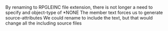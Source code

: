 By renaming to RPGLEINC file extension, there is not longer a need to specify and object-type of *NONE
The member text forces us to generate source-attributes
We could rename to include the text, but that would change all the including source files
